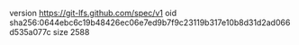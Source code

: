 version https://git-lfs.github.com/spec/v1
oid sha256:0644ebc6c19b48426ec06e7ed9b7f9c23119b317e10b8d31d2ad066d535a077c
size 2588

